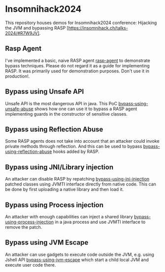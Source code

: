 # Insomnihack2024

This repository houses demos for Insomnihack2024 conference: Hijacking the JVM and bypassing RASP [https://insomnihack.ch/talks-2024/#R7W9JV].  

## Rasp Agent
I've implemented a basic, naive RASP agent [rasp-agent](rasp-agent) to demonstrate bypass techniques. 
Please do not regard it as a guide for implementing RASP. It was primarily used for demonstration purposes. 
Don't use it in production!.

## Bypass using Unsafe API 

Unsafe API is the most dangerous API in java. 
This PoC [bypass-using-unsafe-abuse](bypass-using-unsafe-abuse) shows how one can use it to bypass a RASP agent implementing guards in the constructor of sensitive classes.

## Bypass using Reflection Abuse

Some RASP agents does not take into account that an attacker could invoke private methods through reflection. And this can be used 
to bypass [bypass-using-reflection-abuse](bypass-using-reflection-abuse) hooks added by RASP. 

## Bypass using JNI/Library injection

An attacker can disable RASP by repatching [bypass-using-jni-injection](bypass-using-jni-injection) patched classes using JVMTI interface directly from native code. This can be done 
by first uploading a native library and then load it. 

## Bypass using Process injection

An attacker with enough capabilities can inject a shared library [bypass-using-process-injection](bypass-using-process-injection) in a java process and use JVMTI interface to remove the patch.

## Bypass using JVM Escape

An attacker can use gadgets to execute code outside the JVM, e.g. using Jshell API [bypass-using-jvm-escape](bypass-using-jvm-escape) which start a child local JVM and execute user code there. 



